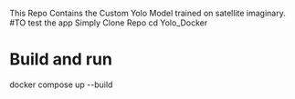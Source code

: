 This Repo Contains the Custom Yolo Model trained on satellite imaginary.
#TO test the app
Simply Clone Repo
cd Yolo_Docker
# Build and run
docker compose up --build

